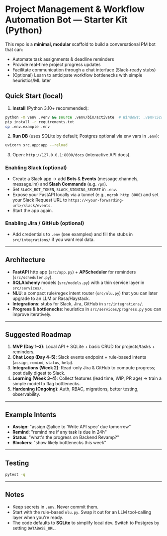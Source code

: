 # Project Management & Workflow Automation Bot — Starter Kit (Python)

This repo is a **minimal, modular** scaffold to build a conversational PM bot that can:
- Automate task assignments & deadline reminders
- Provide real-time project progress updates
- Facilitate communication through a chat interface (Slack-ready stubs)
- (Optional) Learn to anticipate workflow bottlenecks with simple heuristics/ML later

## Quick Start (local)

1) **Install** (Python 3.10+ recommended):
```bash
python -m venv .venv && source .venv/bin/activate  # Windows: .venv\Scripts\activate
pip install -r requirements.txt
cp .env.example .env
```
2) **Run DB** (uses SQLite by default; Postgres optional via env vars in `.env`):
```bash
uvicorn src.app:app --reload
```
3) Open: `http://127.0.0.1:8000/docs` (interactive API docs).

### Enabling Slack (optional)
- Create a Slack app → add **Bots** & **Events** (message.channels, message.im) and **Slash Commands** (e.g. `/pm`).
- Set `SLACK_BOT_TOKEN`, `SLACK_SIGNING_SECRET` in `.env`.
- Expose your FastAPI locally via a tunnel (e.g., `ngrok http 8000`) and set your Slack Request URL to `https://<your-forwarding-url>/slack/events`.
- Start the app again.

### Enabling Jira / GitHub (optional)
- Add credentials to `.env` (see examples) and fill the stubs in `src/integrations/` if you want real data.

---

## Architecture

- **FastAPI** http app (`src/app.py`) + **APScheduler** for reminders (`src/scheduler.py`).
- **SQLAlchemy** models (`src/models.py`) with a thin service layer in `src/services/`.
- **NLU**: a compact rule/regex intent router (`src/nlu.py`) that you can later upgrade to an LLM or Rasa/Haystack.
- **Integrations**: stubs for Slack, Jira, GitHub in `src/integrations/`.
- **Progress & bottlenecks**: heuristics in `src/services/progress.py` you can improve iteratively.

---

## Suggested Roadmap

1. **MVP (Day 1–3)**: Local API + SQLite + basic CRUD for projects/tasks + reminders.
2. **Chat Loop (Day 4–5)**: Slack events endpoint + rule-based intents (`assign`, `remind`, `status`, `help`).
3. **Integrations (Week 2)**: Read-only Jira & GitHub to compute progress; post daily digest to Slack.
4. **Learning (Week 3–4)**: Collect features (lead time, WIP, PR age) → train a simple model to flag bottlenecks.
5. **Hardening (Ongoing)**: Auth, RBAC, migrations, better testing, observability.

---

## Example Intents

- **Assign**: "assign @alice to ‘Write API spec’ due tomorrow"
- **Remind**: "remind me if any task is due in 24h"
- **Status**: "what's the progress on Backend Revamp?"
- **Blockers**: "show likely bottlenecks this week"

---

## Testing

```bash
pytest -q
```

---

## Notes

- Keep secrets in `.env`. Never commit them.
- Start with the rule-based `nlu.py`. Swap it out for an LLM tool-calling layer when you're ready.
- The code defaults to **SQLite** to simplify local dev. Switch to Postgres by setting `DATABASE_URL`.
